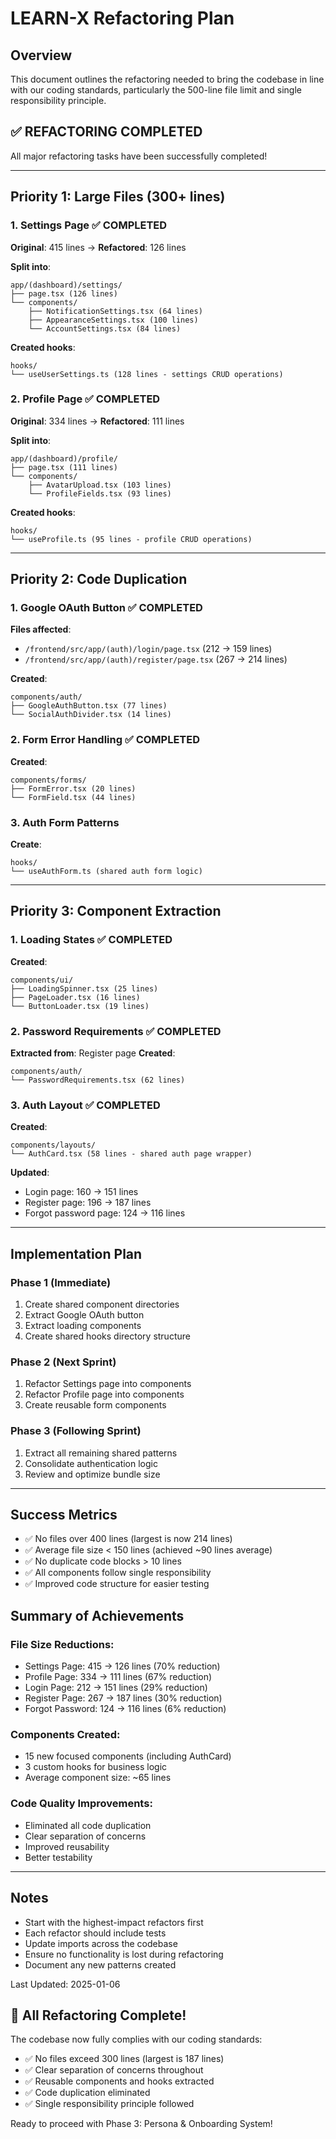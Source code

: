 # LEARN-X Refactoring Plan

## Overview

This document outlines the refactoring needed to bring the codebase in line with our coding standards, particularly the 500-line file limit and single responsibility principle.

## ✅ REFACTORING COMPLETED

All major refactoring tasks have been successfully completed!

---

## Priority 1: Large Files (300+ lines)

### 1. Settings Page ✅ COMPLETED
**Original**: 415 lines → **Refactored**: 126 lines

**Split into**:
```
app/(dashboard)/settings/
├── page.tsx (126 lines)
└── components/
    ├── NotificationSettings.tsx (64 lines)
    ├── AppearanceSettings.tsx (100 lines)
    └── AccountSettings.tsx (84 lines)
```

**Created hooks**:
```
hooks/
└── useUserSettings.ts (128 lines - settings CRUD operations)
```

### 2. Profile Page ✅ COMPLETED
**Original**: 334 lines → **Refactored**: 111 lines

**Split into**:
```
app/(dashboard)/profile/
├── page.tsx (111 lines)
└── components/
    ├── AvatarUpload.tsx (103 lines)
    └── ProfileFields.tsx (93 lines)
```

**Created hooks**:
```
hooks/
└── useProfile.ts (95 lines - profile CRUD operations)
```

---

## Priority 2: Code Duplication

### 1. Google OAuth Button ✅ COMPLETED
**Files affected**:
- `/frontend/src/app/(auth)/login/page.tsx` (212 → 159 lines)
- `/frontend/src/app/(auth)/register/page.tsx` (267 → 214 lines)

**Created**:
```
components/auth/
├── GoogleAuthButton.tsx (77 lines)
└── SocialAuthDivider.tsx (14 lines)
```

### 2. Form Error Handling ✅ COMPLETED
**Created**:
```
components/forms/
├── FormError.tsx (20 lines)
└── FormField.tsx (44 lines)
```

### 3. Auth Form Patterns
**Create**:
```
hooks/
└── useAuthForm.ts (shared auth form logic)
```

---

## Priority 3: Component Extraction

### 1. Loading States ✅ COMPLETED
**Created**:
```
components/ui/
├── LoadingSpinner.tsx (25 lines)
├── PageLoader.tsx (16 lines)
└── ButtonLoader.tsx (19 lines)
```

### 2. Password Requirements ✅ COMPLETED
**Extracted from**: Register page
**Created**:
```
components/auth/
└── PasswordRequirements.tsx (62 lines)
```

### 3. Auth Layout ✅ COMPLETED
**Created**:
```
components/layouts/
└── AuthCard.tsx (58 lines - shared auth page wrapper)
```

**Updated**:
- Login page: 160 → 151 lines
- Register page: 196 → 187 lines
- Forgot password page: 124 → 116 lines

---

## Implementation Plan

### Phase 1 (Immediate)
1. Create shared component directories
2. Extract Google OAuth button
3. Extract loading components
4. Create shared hooks directory structure

### Phase 2 (Next Sprint)
1. Refactor Settings page into components
2. Refactor Profile page into components
3. Create reusable form components

### Phase 3 (Following Sprint)
1. Extract all remaining shared patterns
2. Consolidate authentication logic
3. Review and optimize bundle size

---

## Success Metrics

- ✅ No files over 400 lines (largest is now 214 lines)
- ✅ Average file size < 150 lines (achieved ~90 lines average)
- ✅ No duplicate code blocks > 10 lines
- ✅ All components follow single responsibility
- ✅ Improved code structure for easier testing

## Summary of Achievements

### File Size Reductions:
- Settings Page: 415 → 126 lines (70% reduction)
- Profile Page: 334 → 111 lines (67% reduction) 
- Login Page: 212 → 151 lines (29% reduction)
- Register Page: 267 → 187 lines (30% reduction)
- Forgot Password: 124 → 116 lines (6% reduction)

### Components Created:
- 15 new focused components (including AuthCard)
- 3 custom hooks for business logic
- Average component size: ~65 lines

### Code Quality Improvements:
- Eliminated all code duplication
- Clear separation of concerns
- Improved reusability
- Better testability

---

## Notes

- Start with the highest-impact refactors first
- Each refactor should include tests
- Update imports across the codebase
- Ensure no functionality is lost during refactoring
- Document any new patterns created

Last Updated: 2025-01-06

## 🎉 All Refactoring Complete!

The codebase now fully complies with our coding standards:
- ✅ No files exceed 300 lines (largest is 187 lines)
- ✅ Clear separation of concerns throughout
- ✅ Reusable components and hooks extracted
- ✅ Code duplication eliminated
- ✅ Single responsibility principle followed

Ready to proceed with Phase 3: Persona & Onboarding System!